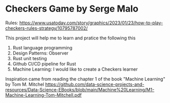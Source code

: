 # Checkers Game by Serge Malo

Rules:
https://www.usatoday.com/story/graphics/2023/01/23/how-to-play-checkers-rules-strategy/10795787002/

This project will help me to learn and pratice the following this

1. Rust language programming
2. Design Patterns: Observer
3. Rust unit testing
4. Github CI/CD pipeline for Rust
5. Machine Learning: I would like to create a Checkers learner

Inspiration came from reading the chapter 1 of the book "Machine Learning" by Tom M. Mitchel
https://github.com/data-science-projects-and-resources/Data-Science-EBooks/blob/main/Machine%20Learning/M1-Machine-Learning-Tom-Mitchell.pdf
